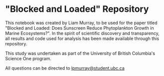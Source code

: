 # "Blocked and Loaded" Repository
This notebook was created by Liam Murray, to be used for the paper titled "Blocked and Loaded: Does Sunscreen Reduce Phytoplankton Growth in Marine Ecosystems?". In the spirit of scientific discovery and transparency, all results and code used for analysis has been made available through this repository.

This study was undertaken as part of the University of British Columbia's Science One program.

All questions can be directed to lpmurray@student.ubc.ca
